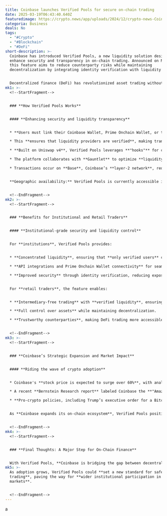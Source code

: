 ```yaml
---
title: Coinbase launches Verified Pools for secure on-chain trading
date: 2025-03-19T06:43:40.640Z
featuredimage: https://crypto.news/app/uploads/2024/12/crypto-news-Coinbase-option02-1380x820.webp
categoria: Business
deals: No
tags:
  - "#Crypto"
  - "#Blockchain"
  - "#DeFi"
short-description: >-
  Coinbase has introduced Verified Pools, a new liquidity solution designed to
  enhance security and transparency in on-chain trading. Announced on March 18,
  this feature aims to reduce counterparty risks while maintaining
  decentralization by integrating identity verification with liquidity pools.


  Decentralized finance (DeFi) has revolutionized asset trading without intermediaries, but anonymous liquidity providers have historically posed risks. Verified Pools addresses this issue by requiring users to verify their identity while participating in liquidity pools.
mk1: >-
  <!--StartFragment-->


  ### **How Verified Pools Works**


  #### **Enhancing security and liquidity transparency**


  * **Users must link their Coinbase Wallet, Prime Onchain Wallet, or third-party wallets** through a **Coinbase Verifications credential**.

  * This **ensures that liquidity providers are verified**, making transactions more trustworthy.

  * **Built on Uniswap v4**, Verified Pools leverages **"hooks"** for customizable **smart contract functionality**.

  * The platform collaborates with **Gauntlet** to optimize **liquidity health** and trading efficiency.

  * Transactions occur on **Base**, Coinbase’s **layer-2 network**, reducing fees and increasing speed.


  **Geographic availability:** Verified Pools is currently accessible in the **U.S., Singapore, the Netherlands, the British Virgin Islands, the Cayman Islands, and the Channel Islands**.


  <!--EndFragment-->
mk2: >-
  <!--StartFragment-->


  ### **Benefits for Institutional and Retail Traders**


  #### **Institutional-grade security and liquidity control**


  For **institutions**, Verified Pools provides:


  * **Concentrated liquidity**, ensuring that **only verified users** can **supply or trade assets**.

  * **API integrations and Prime Onchain Wallet connectivity** for seamless **institutional trading**.

  * **Improved security** through identity verification, reducing exposure to malicious actors.


  For **retail traders**, the feature enables:


  * **Intermediary-free trading** with **verified liquidity**, ensuring a safer environment.

  * **Full control over assets** while maintaining decentralization.

  * **Trustworthy counterparties**, making DeFi trading more accessible and secure.


  <!--EndFragment-->
mk3: >-
  <!--StartFragment-->


  ### **Coinbase’s Strategic Expansion and Market Impact**


  #### **Riding the wave of crypto adoption**


  * Coinbase's **stock price is expected to surge over 60%**, with analysts projecting a **target of $310** due to favorable **U.S. regulatory developments**.

  * A recent **Bernstein Research report** labeled Coinbase the **"Amazon of crypto,"** highlighting its dominance in the crypto infrastructure space.

  * **Pro-crypto policies, including Trump’s executive order for a Bitcoin reserve**, have fueled optimism about the industry's growth.


  As **Coinbase expands its on-chain ecosystem**, Verified Pools positions the exchange as a **leader in secure, scalable DeFi solutions**.


  <!--EndFragment-->
mk4: >-
  <!--StartFragment-->


  ### **Final Thoughts: A Major Step for On-Chain Finance**


  With Verified Pools, **Coinbase is bridging the gap between decentralization and security**. By requiring **identity verification for liquidity providers**, the feature **enhances trust** without compromising **DeFi’s core principles**.
mk5: >-
  As adoption grows, Verified Pools could **set a new standard for safe on-chain
  trading**, paving the way for **wider institutional participation in DeFi
  markets**.


  <!--EndFragment-->
---
```

a